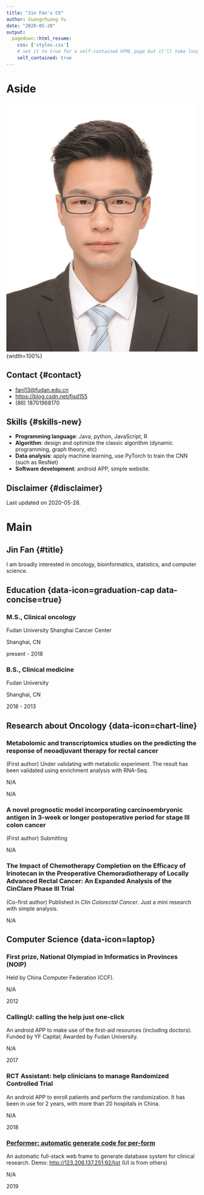 ```yaml
---
title: "Jin Fan's CV"
author: Guangchuang Yu
date: "2020-05-28"
output:
  pagedown::html_resume:
    css: ['styles.css']
    # set it to true for a self-contained HTML page but it'll take longer to render
    self_contained: true
---
```







Aside
================================================================================


![logo](FanJin.jpg){width=100%}



Contact {#contact}
--------------------------------------------------------------------------------


- <i class="fa fa-envelope"></i> fanj13@fudan.edu.cn
- <i class="fa fa-link"></i> https://blog.csdn.net/fjsd155
- <i class="fa fa-phone"></i> (86) 18701968170

Skills {#skills-new}
--------------------------------------------------------------------------------


- **Programming language**: Java, python, JavaScript, R
- **Algorithm**: design and optimize the classic algorithm (dynamic programming, graph theory, etc)
- **Data analysis**: apply machine learning, use PyTorch to train the CNN (such as ResNet) 
- **Software development**: android APP, simple website.


Disclaimer {#disclaimer}
--------------------------------------------------------------------------------


Last updated on 2020-05-28.



Main
================================================================================

Jin Fan {#title}
--------------------------------------------------------------------------------

I am broadly interested in oncology, bioinformatics, statistics, and computer science.

Education {data-icon=graduation-cap data-concise=true}
--------------------------------------------------------------------------------

### M.S., Clinical oncology

Fudan University Shanghai Cancer Center

Shanghai, CN

present - 2018




### B.S., Clinical medicine

Fudan University

Shanghai, CN

2018 - 2013

Research about Oncology {data-icon=chart-line}
--------------------------------------------------------------------------------

### Metabolomic and transcriptomics studies on the predicting the response of neoadjuvant therapy for rectal cancer

(First author) Under validating with metabolic experiment. The result has been validated using enrichment analysis with RNA-Seq.

N/A

N/A




### A novel prognostic model incorporating carcinoembryonic antigen in 3-week or longer postoperative period for stage III colon cancer

(First author) Submitting

N/A






### The Impact of Chemotherapy Completion on the Efficacy of Irinotecan in the Preoperative Chemoradiotherapy of Locally Advanced Rectal Cancer: An Expanded Analysis of the CinClare Phase III Trial

(Co-first author) Published in _Clin Colorectal Cancer_. Just a mini research with simple analysis.

N/A

Computer Science {data-icon=laptop}
--------------------------------------------------------------------------------

### First prize, National Olympiad in Informatics in Provinces (NOIP)

Held by China Computer Federation (CCF).

N/A

2012




### CallingU: calling the help just one-click

An android APP to make use of the first-aid resources (including doctors). Funded by YF Capital; Awarded by Fudan University.

N/A

2017




### RCT Assistant: help clinicians to manage Randomized Controlled Trial

An android APP to enroll patients and perform the randomization. It has been in use for 2 years, with more than 20 hospitals in China.

N/A

2018




### [Performer: automatic generate code for per-form](https://github.com/FanJingithub/performer)

An automatic full-stack web frame to generate database system for clinical research. Demo: http://123.206.137.251:92/list  (UI is from others)

N/A

2019





